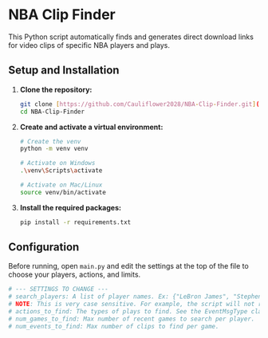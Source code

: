 # NBA Clip Finder

This Python script automatically finds and generates direct download links for video clips of specific NBA players and plays.

## Setup and Installation

1.  **Clone the repository:**
    ```bash
    git clone [https://github.com/Cauliflower2028/NBA-Clip-Finder.git](https://github.com/Cauliflower2028/NBA-Clip-Finder.git)
    cd NBA-Clip-Finder
    ```

2.  **Create and activate a virtual environment:**
    ```bash
    # Create the venv
    python -m venv venv

    # Activate on Windows
    .\venv\Scripts\activate

    # Activate on Mac/Linux
    source venv/bin/activate
    ```

3.  **Install the required packages:**
    ```bash
    pip install -r requirements.txt
    ```

## Configuration

Before running, open `main.py` and edit the settings at the top of the file to choose your players, actions, and limits.

```python
# --- SETTINGS TO CHANGE ---
# search_players: A list of player names. Ex: {"LeBron James", "Stephen Curry"}.
# NOTE: This is very case sensitive. For example, the script will not recognize "Lebron James", but will recognize "LeBron James"
# actions_to_find: The types of plays to find. See the EventMsgType class above for all options.
# num_games_to_find: Max number of recent games to search per player.
# num_events_to_find: Max number of clips to find per game.
